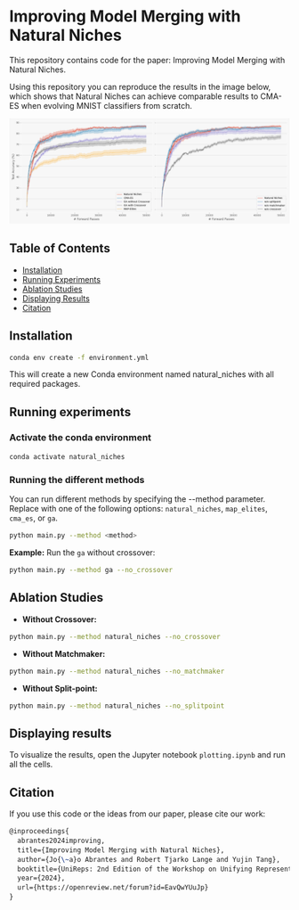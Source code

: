 # Improving Model Merging with Natural Niches

This repository contains code for the paper: Improving Model Merging with Natural Niches. 

Using this repository you can reproduce the results in the image below, which shows that Natural Niches can achieve comparable results to CMA-ES when evolving MNIST classifiers from scratch.

![evolving classifiers from scratch](figure.png)

## Table of Contents

- [Installation](#installation)
- [Running Experiments](#running-experiments)
- [Ablation Studies](#ablation-studies)
- [Displaying Results](#displaying-results)
- [Citation](#citation)


## Installation
```sh
conda env create -f environment.yml
```

This will create a new Conda environment named natural_niches with all required packages.


## Running experiments

### Activate the conda environment
```sh
conda activate natural_niches
```

### Running the different methods
You can run different methods by specifying the --method parameter. Replace <method> with one of the following options: `natural_niches`, `map_elites`, `cma_es`, or `ga`.
```sh
python main.py --method <method>
```

**Example:** Run the `ga` without crossover:

```sh
python main.py --method ga --no_crossover
```

## Ablation Studies

- **Without Crossover:**
```sh
python main.py --method natural_niches --no_crossover
```
- **Without Matchmaker:**
```sh
python main.py --method natural_niches --no_matchmaker
```
- **Without Split-point:**
```sh
python main.py --method natural_niches --no_splitpoint
```

## Displaying results
To visualize the results, open the Jupyter notebook `plotting.ipynb` and run all the cells.

## Citation
If you use this code or the ideas from our paper, please cite our work:

```latex
@inproceedings{
  abrantes2024improving,
  title={Improving Model Merging with Natural Niches},
  author={Jo{\~a}o Abrantes and Robert Tjarko Lange and Yujin Tang},
  booktitle={UniReps: 2nd Edition of the Workshop on Unifying Representations in Neural Models},
  year={2024},
  url={https://openreview.net/forum?id=EavQwYUuJp}
}
```
